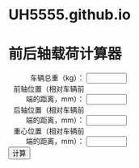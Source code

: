 # UH5555.github.io
  <!DOCTYPE html>
<html>
  <head>
    <meta charset="UTF-8">
    <title>前后轴载荷计算器</title>
    <style>
      label {
        display: inline-block;
        width: 150px;
        text-align: right;
      }
      input[type="number"] {
        width: 80px;
      }
      #result {
        font-weight: bold;
        font-size: 18px;
      }
    </style>
  </head>
  <body>
    <h1>前后轴载荷计算器</h1>
    <form>
      <label for="total-weight">车辆总重（kg）：</label>
      <input type="number" id="total-weight" required><br>
      <label for="front-axle-position">前轴位置（相对车辆前端的距离，mm）：</label>
      <input type="number" id="front-axle-position" required><br>
      <label for="rear-axle-position">后轴位置（相对车辆前端的距离，mm）：</label>
      <input type="number" id="rear-axle-position" required><br>
      <label for="cg-position">重心位置（相对车辆前端的距离，mm）：</label>
      <input type="number" id="cg-position" required><br>
      <button type="button" onclick="calculate()">计算</button>
    </form>
    <div id="result"></div>
    <script src="java.js"></script>
  </body>
</html>
